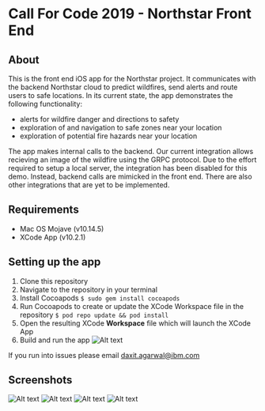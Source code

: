 # Call For Code 2019 - Northstar Front End
## About 
This is the front end iOS app for the Northstar project. It communicates with the backend Northstar cloud to predict wildfires, send alerts and route users to safe locations. In its current state, the app demonstrates the following functionality:
- alerts for wildfire danger and directions to safety
- exploration of and navigation to safe zones near your location
- exploration of potential fire hazards near your location

The app makes internal calls to the backend. Our current integration allows recieving an image of the wildfire using the GRPC protocol. Due to the effort required to setup a local server, the integration has been disabled for this demo. Instead, backend calls are mimicked in the front end. There are also other integrations that are yet to be implemented.

## Requirements
- Mac OS Mojave (v10.14.5) 
- XCode App (v10.2.1)

## Setting up the app
1. Clone this repository
2. Navigate to the repository in your terminal
3. Install Cocoapods
`$ sudo gem install cocoapods`
4. Run Cocoapods to create or update the XCode Workspace file in the repository
`$ pod repo update && pod install`
5. Open the resulting XCode **Workspace** file which will launch the XCode App
6. Build and run the app
![Alt text](/Screenshots/build_run.png?raw=true "Build Location")

If you run into issues please email daxit.agarwal@ibm.com

## Screenshots

![Alt text](/Screenshots/current_location.png?raw=true "Current Location")
![Alt text](/Screenshots/wildfire_alert.png?raw=true "Wildfire Alert")
![Alt text](/Screenshots/safe_zone_nav.png?raw=true "Safe Zone Navigation")
![Alt text](/Screenshots/explore_safe_zones.png?raw=true "Safe Zone Exploration")


